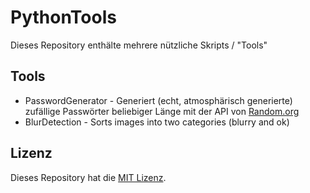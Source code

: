 # PythonTools

Dieses Repository enthälte mehrere nützliche Skripts / "Tools"

## Tools

- PasswordGenerator - Generiert (echt, atmosphärisch generierte) zufällige Passwörter beliebiger Länge mit der API von [Random.org](https://www.random.org/ "Random.org")
- BlurDetection - Sorts images into two categories (blurry and ok)

## Lizenz

Dieses Repository hat die [MIT Lizenz](https://github.com/Aquitano/PythonTools/blob/main/LICENSE "MIT Lizenz").